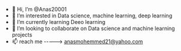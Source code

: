- 👋 Hi, I’m @Anas20001
- 👀 I’m interested in Data science, machine learning, deep learning  
- 🌱 I’m currently learning Deeo learning
- 💞️ I’m looking to collaborate on Data science and machine learning projects 
- 📫 reach me -----> anasmohemmed21@yahoo.com

<!---
Anas20001/Anas20001 is a ✨ special ✨ repository because its `README.md` (this file) appears on your GitHub profile.
You can click the Preview link to take a look at your changes.
--->
